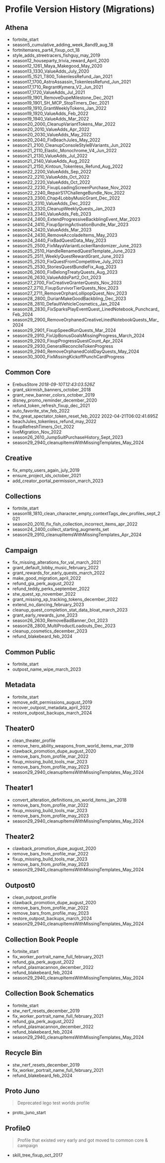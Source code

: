 # Profile Version History (Migrations)

## Athena

- fortnite_start
- season5_cumulative_adding_week_8and9_aug_18
- fortnitemares_part4_fixup_oct_18
- style_adds_streetracers_fishguy_may_2019
- season12_houseparty_trivia_reward_April_2020
- season12_1261_Maya_Makegood_May_2020
- season13_1330_ValueAdds_July_2020
- season15_1521_T800_TokenlessRefund_Jan_2021
- season17_1700_AstroAssassin_TokenlessRefund_Jun_2021
- season17_1710_RegrantKymera_V2_Jun_2021
- season17_1720_ValueAdds_Jul_2021
- season19_1901_RemoveDupeMilestone_Dec_2021
- season19_1901_SH_MCP_StopTimers_Dec_2021
- season19_1910_GrantWeeklyTokens_Jan_2022
- season19_1920_ValueAdds_Feb_2022
- season19_1940_ValueAdds_Mar_2022
- season20_2000_CleanupVariantTokens_Mar_2022
- season20_2010_ValueAdds_Apr_2022
- season20_2030_ValueAdds_May_2022
- season20_2040_FixBeachJules_May_2022
- season21_2100_CleanupConsoleStyleBVariants_Jun_2022
- season21_2110_Elastic_Monochrome_V4_Jun_2022
- season21_2130_ValueAdds_Jul_2022
- season21_2140_ValueAdds_Aug_2022
- season21_2150_Kintoun_Tokenless_Refund_Aug_2022
- season22_2200_ValueAdds_Sep_2022
- season22_2210_ValueAdds_Oct_2022
- season22_2220_ValueAdds_Oct_2022
- season22_2230_FixupLoadingScreenPurchase_Nov_2022
- season22_2240_RepairS17ChallengeBundle_Nov_2022
- season23_2300_Chap4LobbyMusicGrant_Dec_2022
- season23_2310_ValueAdds_Dec_2022
- season23_2320_CleanupWeeklyQuests_Jan_2023
- season23_2340_ValueAdds_Feb_2023
- season24_2400_ExtendProgressiveBackblingEvent_Mar_2023
- season24_2410_FixupSpringActivationBundle_Mar_2023
- season24_2420_ValueAdds_Mar_2023
- season24_2430_RemoveAccoladeItems_May_2023
- season24_2440_FixBadQuestData_May_2023
- season25_2500_FixMayaVariantLockerRandomizer_June_2023
- season25_2510_HandleRenamedQuestTemplate_June_2023
- season25_2511_WeeklyQuestRewardGrant_June_2023
- season25_2520_FixQuestFromCompetitive_July_2023
- season25_2530_StoriesQuestBundleFix_Aug_2023
- season26_2600_FixBelongTreatyQuests_Aug_2023
- season26_2630_ValueAddsPart2_Oct_2023
- season27_2700_FixCreativeGranterQuests_Nov_2023
- season27_2710_FixupSurvivorTierQuests_Nov_2023
- season27_2711_RemoveOrphanLollipopQuest_Nov_2023
- season28_2800_DurianMakeGoodBackbling_Dec_2023
- season28_2810_DefaultVehicleCosmetics_Jan_2024
- season28_2830_FixSparksPlayEventQuest_LinedNotebook_Punchcard_Feb_2024
- season29_2900_RemoveOrphanedCreativeLinedNotebookQuests_Mar_2024
- season29_2901_FixupSpeedRunQuests_Mar_2024
- season29_2910_FixUpBonusGoalsMissingProgress_March_2024
- season29_2920_FixupProgressQuestCount_Apr_2024
- season29_2930_GeneralReconcileTokenProgress
- season29_2940_RemoveOrphanedColdDayQuests_May_2024
- season30_3000_FixMissingKickoffPunchCardProgress

## Common Core

- ErebusStore _2018-09-10T12:43:03.526Z_
- grant_skirmish_banners_october_2018
- grant_new_banner_colors_october_2019
- disney_promo_reminder_december_2020
- refund_token_refresh_fixup_dec_2021
- auto_favorite_stw_feb_2022
- the_great_spectator_token_reset_feb_2022 2022-04-21T06:02:41.695Z
- beachJules_tokenless_refund_may_2022
- fixupRefreshTimers_Oct_2022
- liveMigration_Nov_2022
- season26_2610_JumpSuitPurchaseHistory_Sept_2023
- season29_2940_cleanupItemsWithMissingTemplates_May_2024

## Creative

- fix_empty_users_again_july_2019
- ensure_project_ids_october_2021
- add_creator_portal_permission_march_2023

## Collections

- fortnite_start
- season18_1810_clean_character_empty_contextTags_dev_profiles_sept_2021
- season20_2010_fix_fish_collection_incorrect_items_apr_2022
- season24_2400_collect_starting_augments_set
- season29_2910_cleanupItemsWithMissingTemplates_Apr_2024

## Campaign

- fix_missing_alterations_for_val_march_2021
- grant_default_lobby_music_february_2022
- grant_rewards_for_early_quests_march_2022
- make_good_migration_april_2022
- refund_gia_perk_august_2022
- refund_teddy_perks_september_2022
- stw_quest_xp_november_2022
- grant_missing_xp_tracking_tokens_december_2022
- extend_no_dancing_february_2023
- cleanup_quest_completion_stat_data_bloat_march_2023
- grant_early_rewards_june_2023
- season26_2630_RemoveBadBanner_Oct_2023
- season28_2800_MultiProductLoadouts_Dec_2023
- cleanup_cosmetics_december_2023
- refund_blakebeard_feb_2024

## Common Public

- fortnite_start
- outpost_name_wipe_march_2023

## Metadata

- fortnite_start
- remove_edit_permissions_august_2019
- recover_outpost_metadata_april_2022
- restore_outpost_backups_march_2024

## Theater0

- clean_theater_profile
- remove_hero_ability_weapons_from_world_items_mar_2019
- clawback_promotion_dupe_august_2020
- remove_bars_from_profile_mar_2022
- fixup_missing_build_tools_mar_2023
- remove_bars_from_profile_may_2023
- season29_2940_cleanupItemsWithMissingTemplates_May_2024

## Theater1

- convert_alteration_definitions_on_world_items_jan_2018
- remove_bars_from_profile_mar_2022
- fixup_missing_build_tools_mar_2023
- remove_bars_from_profile_may_2023
- season29_2940_cleanupItemsWithMissingTemplates_May_2024

## Theater2

- clawback_promotion_dupe_august_2020
- remove_bars_from_profile_mar_2022
- fixup_missing_build_tools_mar_2023
- remove_bars_from_profile_may_2023
- season29_2940_cleanupItemsWithMissingTemplates_May_2024

## Outpost0

- clean_outpost_profile
- clawback_promotion_dupe_august_2020
- remove_bars_from_profile_mar_2022
- remove_bars_from_profile_may_2023
- restore_outpost_backups_march_2024
- season29_2940_cleanupItemsWithMissingTemplates_May_2024

## Collection Book People

- fortnite_start
- fix_worker_portrait_name_full_february_2021
- refund_gia_perk_august_2022
- refund_plasmacannon_december_2022
- refund_blakebeard_feb_2024
- season29_2940_cleanupItemsWithMissingTemplates_May_2024

## Collection Book Schematics

- fortnite_start
- stw_nerf_resets_december_2019
- fix_worker_portrait_name_full_february_2021
- refund_gia_perk_august_2022
- refund_plasmacannon_december_2022
- refund_blakebeard_feb_2024
- season29_2940_cleanupItemsWithMissingTemplates_May_2024

## Recycle Bin

- stw_nerf_resets_december_2019
- fix_worker_portrait_name_full_february_2021
- refund_blakebeard_feb_2024

## Proto Juno

> Deprecated lego test worlds profile

- proto_juno_start

## Profile0

> Profile that existed very early and got moved to common core & campaign

- skill_tree_fixup_oct_2017
